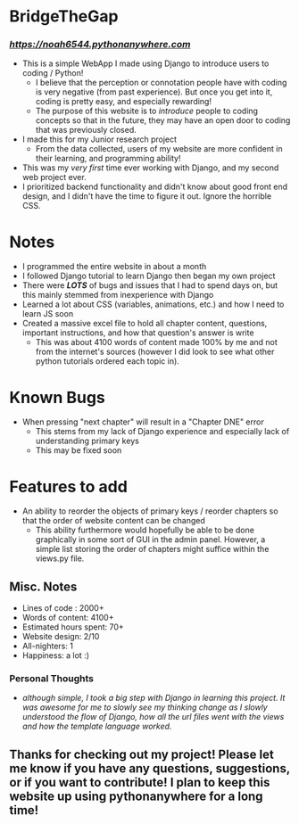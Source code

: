 # BridgeTheGap
###   *https://noah6544.pythonanywhere.com*

- This is a simple WebApp I made using Django to introduce users to coding / Python!
   - I believe that the perception or connotation people have with coding is very negative (from past experience). But once you get into it, coding is pretty easy, and especially rewarding!
   - The purpose of this website is to *introduce* people to coding concepts so that in the future, they may have an open door to coding that was previously closed.
- I made this for my Junior research project
  - From the data collected, users of my website are more confident in their learning, and programming ability! 
- This was my *very first* time ever working with Django, and my second web project ever.
- I prioritized backend functionality and didn't know about good front end design, and I didn't have the time to figure it out. Ignore the horrible CSS.


# Notes 
- I programmed the entire website in about a month
- I followed Django tutorial to learn Django then began my own project
- There were ***LOTS*** of bugs and issues that I had to spend days on, but this mainly stemmed from inexperience with Django
- Learned a lot about CSS (variables, animations, etc.) and how I need to learn JS soon 
- Created a massive excel file to hold all chapter content, questions, important instructions, and how that question's answer is write
  - This was about 4100 words of content made 100% by me and not from the internet's sources (however I did look to see what other python tutorials ordered each topic in).

# Known Bugs
- When pressing "next chapter" will result in a "Chapter DNE" error
  - This stems from my lack of Django experience and especially lack of understanding primary keys
  - This may be fixed soon

# Features to add 
- An ability to reorder the objects of primary keys / reorder chapters so that the order of website content can be changed
  - This ability furthermore would hopefully be able to be done graphically in some sort of GUI in the admin panel. However, a simple list storing the order of chapters might suffice within the views.py file.
  
## Misc. Notes

 - Lines of code : 2000+
 - Words of content: 4100+
 - Estimated hours  spent: 70+
 - Website design: 2/10
 - All-nighters: 1
 - Happiness: a lot :)
 
 
### Personal Thoughts
- *although simple, I took a big step with Django in learning this project. It was awesome for me to slowly see my thinking change as I slowly understood the flow of Django, how all the url files went with the views and how the template language worked.*

## Thanks for checking out my project! Please let me know if you have any questions, suggestions, or if you want to contribute! I plan to keep this website up using pythonanywhere for a long time!

